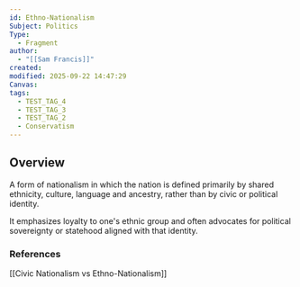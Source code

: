 ```yaml
---
id: Ethno-Nationalism
Subject: Politics
Type:
  - Fragment
author:
  - "[[Sam Francis]]"
created:
modified: 2025-09-22 14:47:29
Canvas:
tags:
  - TEST_TAG_4
  - TEST_TAG_3
  - TEST_TAG_2
  - Conservatism
---
```


## Overview
A form of nationalism in which the nation is defined primarily by shared ethnicity, culture, language and ancestry, rather than by civic or political identity. 

It emphasizes loyalty to one's ethnic group and often advocates for political sovereignty or statehood aligned with that identity.

### References
[[Civic Nationalism vs Ethno-Nationalism]]

